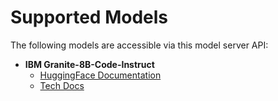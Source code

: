 # **Supported Models**

The following models are accessible via this model server API:

<!--
We can use absolute paths to navigate the TechDocs to reference other resources/components/apis
-->
- **IBM Granite-8B-Code-Instruct**
  - [HuggingFace Documentation](https://huggingface.co/ibm-granite/granite-8b-code-instruct)
  - [Tech Docs](/docs/default/resource/ibm-granite-8b-code-instruct)

